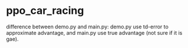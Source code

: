 # ppo_car_racing
difference between demo.py and main.py: demo.py use td-error to approximate advantage, and main.py use true advantage (not sure if it is gae).

